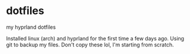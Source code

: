 # dotfiles
my hyprland dotfiles

Installed linux (arch) and hyprland for the first time a few days ago. Using git to backup my files. Don't copy these lol, I'm starting from scratch.
